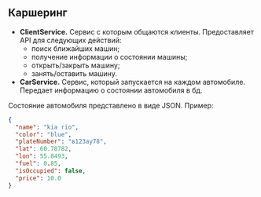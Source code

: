 ## Каршеринг

- **ClientService.**
Cервис с которым общаются клиенты. Предоставляет API для следующих действий:
    - поиск ближайших машин;
    - получение информации о состоянии машины;
    - открыть/закрыть машину;
    - занять/оставить машину.
- **CarService.**
Cервис, который запускается на каждом автомобиле.
Передает информацию о состоянии автомобиля в бд.

Состояние автомобиля представлено в виде JSON. Пример:
```json
{
  "name": "kia rio",
  "color": "blue",
  "plateNumber": "в123ау78",
  "lat": 60.78782,
  "lon": 55.8493,
  "fuel": 0.85,
  "isOccupied": false,
  "price": 10.0
}
```
